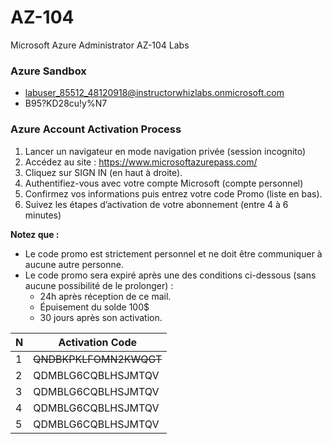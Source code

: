 # AZ-104
Microsoft Azure Administrator AZ-104 Labs

### Azure Sandbox

* labuser_85512_48120918@instructorwhizlabs.onmicrosoft.com
* B95?KD28cu!y%N7

### Azure Account Activation Process

1. Lancer un navigateur en mode navigation privée (session incognito)
2. Accédez au site : https://www.microsoftazurepass.com/
3. Cliquez sur SIGN IN (en haut à droite).
4. Authentifiez-vous avec votre compte Microsoft (compte personnel)
5. Confirmez vos informations puis entrez votre code Promo (liste en bas).
6. Suivez les étapes d’activation de votre abonnement (entre 4 à 6 minutes)

**Notez que :**
* Le code promo est strictement personnel et ne doit être communiquer à aucune autre personne.
* Le code promo sera expiré après une des conditions ci-dessous (sans aucune possibilité de le prolonger) :
   * 24h après réception de ce mail.
   * Épuisement du solde 100$
   * 30 jours après son activation.

N  | Activation Code
------------- | -------------
1  | ~~QNDBKPKLFOMN2KWQGT~~
2 |  QDMBLG6CQBLHSJMTQV
3 |  QDMBLG6CQBLHSJMTQV
4 |  QDMBLG6CQBLHSJMTQV
5 |  QDMBLG6CQBLHSJMTQV
